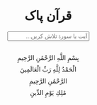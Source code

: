 <!DOCTYPE html>
<html lang="ar">
<head>
    <meta charset="UTF-8">
    <meta name="viewport" content="width=device-width, initial-scale=1.0">
    <title>Quran Website</title>
    <style>
        body { font-family: Arial, sans-serif; text-align: center; direction: rtl; }
        .container { width: 80%; margin: auto; }
        .search-bar { margin-bottom: 20px; }
        .ayah { margin: 10px 0; }
    </style>
</head>
<body>
    <div class="container">
        <h1>قرآن پاک</h1>
        <input type="text" class="search-bar" placeholder="آیت یا سورۃ تلاش کریں...">
        <div id="ayahs">
            <p class="ayah">بِسْمِ اللَّهِ الرَّحْمَٰنِ الرَّحِيمِ</p>
            <p class="ayah">الْحَمْدُ لِلَّهِ رَبِّ الْعَالَمِينَ</p>
            <p class="ayah">الرَّحْمَٰنِ الرَّحِيمِ</p>
            <p class="ayah">مَٰلِكِ يَوْمِ الدِّينِ</p>
        </div>
    </div>
</body>
</html>
